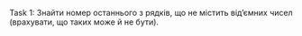 Task 1:
Знайти номер останнього з рядків, що не містить від’ємних чисел (врахувати, що таких може й не бути).
